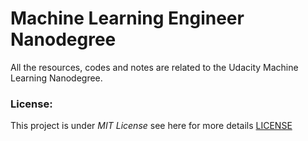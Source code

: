 # Machine Learning Engineer Nanodegree
All the resources, codes and notes are related to the Udacity Machine Learning Nanodegree.









### License: 
This project is under _MIT License_ see here for more details [LICENSE](#)
